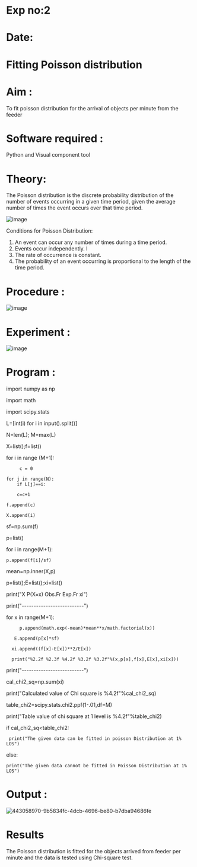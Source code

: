 
# Exp no:2

# Date:

# Fitting Poisson  distribution

# Aim : 

To fit poisson distribution for the arrival of objects per minute from the feeder

# Software required :  

Python and Visual component tool

# Theory:

The Poisson distribution is the discrete probability distribution of the number of events occurring in a given time period, given the average number of times the event occurs over that time period.

![image](https://user-images.githubusercontent.com/104613195/166248326-fd042076-8b0b-40c4-8b11-1d8e8fcb74db.png)

 Conditions for Poisson Distribution:

1. An event can occur any number of times during a time period.
2. Events occur independently. I
3. The rate of occurrence is constant.
4. The probability of an event occurring is proportional to the length of the time period. 
 
# Procedure :

![image](https://user-images.githubusercontent.com/104613195/166251988-d0c53205-6080-4f7b-ae4c-398178586637.png)

# Experiment :

![image](https://user-images.githubusercontent.com/103921593/230282876-f4a5afbf-cac1-4648-a1b0-c78840638a8e.png)

# Program :
import numpy as np

import math

import scipy.stats

L=[int(i) for i in input().split()]

N=len(L); M=max(L)

X=list();f=list()

for i in range (M+1):

         c = 0

    for j in range(N):
        if L[j]==i:

        c=c+1

    f.append(c)

    X.append(i)


sf=np.sum(f)

p=list()

for i in range(M+1):
 
    p.append(f[i]/sf)

mean=np.inner(X,p)

p=list();E=list();xi=list()

print("X P(X=x) Obs.Fr Exp.Fr xi")

print("--------------------------")

for x in range(M+1):

         p.append(math.exp(-mean)*mean**x/math.factorial(x))

       E.append(p[x]*sf)

      xi.append((f[x]-E[x])**2/E[x])

      print("%2.2f %2.3f %4.2f %3.2f %3.2f"%(x,p[x],f[x],E[x],xi[x]))

print("--------------------------")

cal_chi2_sq=np.sum(xi)

print("Calculated value of Chi square is %4.2f"%cal_chi2_sq)

table_chi2=scipy.stats.chi2.ppf(1-.01,df=M)

print("Table value of chi square at 1 level is %4.2f"%table_chi2)

if cal_chi2_sq<table_chi2:

     print("The given data can be fitted in poisson Distribution at 1% LOS")


else:

    print("The given data cannot be fitted in Poisson Distribution at 1% LOS")

# Output : 


![443058970-9b5834fc-4dcb-4696-be80-b7dba94686fe](https://github.com/user-attachments/assets/7c14fc27-7813-4dd0-8e31-bbda4ae32846)

# Results

The Poisson distribution is fitted for the objects arrived from feeder per minute and the data is tested using Chi-square test. 
 
